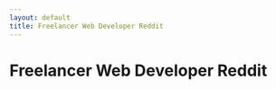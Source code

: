 ```yaml
---
layout: default
title: Freelancer Web Developer Reddit 
---
```


# Freelancer Web Developer Reddit 


